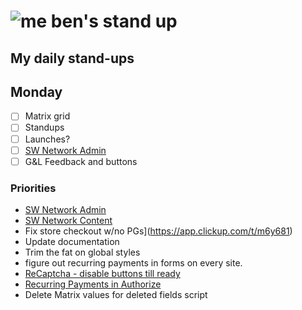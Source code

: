 # ![me](https://avatars2.githubusercontent.com/u/5232044?s=50&v=4) ben's stand up

## My daily stand-ups

## Monday


- [ ] Matrix grid
- [ ] Standups
- [ ] Launches?
- [ ] [SW Network Admin](https://app.clickup.com/8537154/v/l/li/54890360?pr=12760709)
- [ ] G&L Feedback and buttons

### Priorities 
    
- [SW Network Admin](https://app.clickup.com/8537154/v/l/li/54890360?pr=12760709)
- [SW Network Content](https://app.clickup.com/8537154/v/l/li/54892353?pr=12760709)
- Fix store checkout w/no PGs](https://app.clickup.com/t/m6y681)
- Update documentation
- Trim the fat on global styles
- figure out recurring payments in forms on every site.
- [ReCaptcha - disable buttons till ready](https://projects.madebyspeak.com/#/tasks/17598281)
- [Recurring Payments in Authorize](https://projects.madebyspeak.com/#/tasks/16411534)
- Delete Matrix values for deleted fields script
